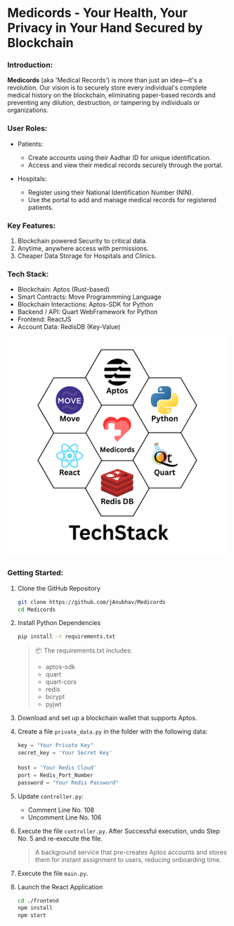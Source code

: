 # Medicords - Your Health, Your Privacy in Your Hand Secured by Blockchain

### Introduction:
**Medicords** (aka 'Medical Records') is more than just an idea—it's a revolution. Our vision is to securely store every individual's complete medical history on the blockchain, eliminating paper-based records and preventing any dilution, destruction, or tampering by individuals or organizations.

### User Roles:
- Patients:
  - Create accounts using their Aadhar ID for unique identification.
  - Access and view their medical records securely through the portal.

- Hospitals:
  - Register using their National Identification Number (NIN).
  - Use the portal to add and manage medical records for registered patients.

### Key Features:
1. Blockchain powered Security to critical data.
2. Anytime, anywhere access with permissions.
3. Cheaper Data Storage for Hospitals and Clinics.

### Tech Stack:
- Blockchain: Aptos (Rust-based)
- Smart Contracts: Move Programmming Language
- Blockchain Interactions: Aptos-SDK for Python
- Backend / API: Quart WebFramework for Python
- Frontend: ReactJS
- Account Data: RedisDB (Key-Value)

<img src="./sample/TechStack.png" alt="Tech Stack" width="500"/>

### Getting Started:
1. Clone the GitHub Repository
   ```bash
   git clone https://github.com/jAnubhav/Medicords
   cd Medicords
   ```
   
2. Install Python Dependencies
   ```bash
   pip install -r requirements.txt
   ```
   > 📦 The requirements.txt includes:
   > - aptos-sdk
   > - quart
   > - quart-cors
   > - redis
   > - bcrypt
   > - pyjwt

3. Download and set up a blockchain wallet that supports Aptos.

4. Create a file `private_data.py` in the folder with the following data:

   ```py
   key = "Your Private Key"
   secret_key = 'Your Secret Key'
    
   host = 'Your Redis Cloud'
   port = Redis_Port_Number
   password = "Your Redis Password"
   ```
  
5. Update `controller.py`:
   - Comment Line No. 108
   - Uncomment Line No. 106
  
6. Execute the file `controller.py`. After Successful execution, undo Step No. 5 and re-execute the file.
   > A background service that pre-creates Aptos accounts and stores them for instant assignment to users, reducing onboarding time.
   
8. Execute the file `main.py`.
9. Launch the React Application
   ```bash
   cd ./frontend
   npm install
   npm start
   ```
